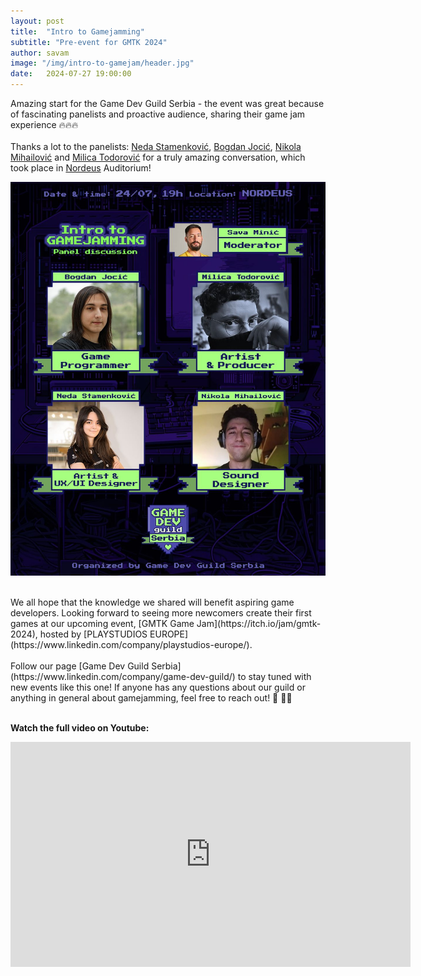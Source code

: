 ```yaml
---
layout: post
title:  "Intro to Gamejamming"
subtitle: "Pre-event for GMTK 2024"
author: savam
image: "/img/intro-to-gamejam/header.jpg"
date:   2024-07-27 19:00:00
---
```


Amazing start for the Game Dev Guild Serbia - the event was great because of fascinating panelists and proactive audience, sharing their game jam experience 🔥🔥🔥<br />
<br />
Thanks a lot to the panelists: [Neda Stamenković](https://www.linkedin.com/in/nedastamenkovic/), [Bogdan Jocić](https://www.linkedin.com/in/bogdan-jocic/), [Nikola Mihailović](https://www.linkedin.com/in/nikola-mihailovic-a305a2255/) and [Milica Todorović](https://www.linkedin.com/in/milicatodorovic/) for a truly amazing conversation, which took place in [Nordeus](https://www.linkedin.com/company/nordeus) Auditorium!<br />

<img class="def_image" src="/img/intro-to-gamejam/photo1.jpg" /><br />

<br />
We all hope that the knowledge we shared will benefit aspiring game developers. Looking forward to seeing more newcomers create their first games at our upcoming event, [GMTK Game Jam](https://itch.io/jam/gmtk-2024), hosted by [PLAYSTUDIOS EUROPE](https://www.linkedin.com/company/playstudios-europe/).<br />
<br />
Follow our page [Game Dev Guild Serbia](https://www.linkedin.com/company/game-dev-guild/) to stay tuned with new events like this one! If anyone has any questions about our guild or anything in general about gamejamming, feel free to reach out! 🤩 🚀✨<br />
<br />

**Watch the full video on Youtube:**<br />
<iframe width="640" height="360" src="https://www.youtube.com/embed/9ndAvJyPxRU?rel=0" frameborder="0" allowfullscreen></iframe><br />